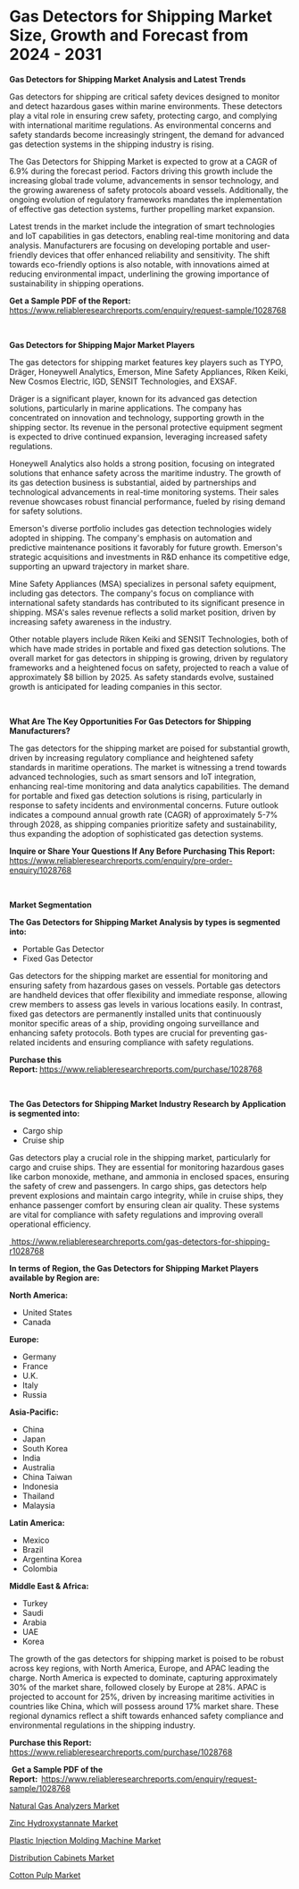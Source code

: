 <p><h1>Gas Detectors for Shipping Market Size, Growth and Forecast from 2024 - 2031</h1></p><p><strong>Gas Detectors for Shipping Market Analysis and Latest Trends</strong></p>
<p><p>Gas detectors for shipping are critical safety devices designed to monitor and detect hazardous gases within marine environments. These detectors play a vital role in ensuring crew safety, protecting cargo, and complying with international maritime regulations. As environmental concerns and safety standards become increasingly stringent, the demand for advanced gas detection systems in the shipping industry is rising.</p><p>The Gas Detectors for Shipping Market is expected to grow at a CAGR of 6.9% during the forecast period. Factors driving this growth include the increasing global trade volume, advancements in sensor technology, and the growing awareness of safety protocols aboard vessels. Additionally, the ongoing evolution of regulatory frameworks mandates the implementation of effective gas detection systems, further propelling market expansion.</p><p>Latest trends in the market include the integration of smart technologies and IoT capabilities in gas detectors, enabling real-time monitoring and data analysis. Manufacturers are focusing on developing portable and user-friendly devices that offer enhanced reliability and sensitivity. The shift towards eco-friendly options is also notable, with innovations aimed at reducing environmental impact, underlining the growing importance of sustainability in shipping operations.</p></p>
<p><strong>Get a Sample PDF of the Report:&nbsp;</strong> <a href="https://www.reliableresearchreports.com/enquiry/request-sample/1028768?utm_campaign=112&utm_medium=2&utm_source=Github&utm_content=ia&utm_term=18102024&utm_id=gas-detectors-for-shipping">https://www.reliableresearchreports.com/enquiry/request-sample/1028768</a></p>
<p>&nbsp;</p>
<p><strong>Gas Detectors for Shipping Major Market Players</strong></p>
<p><p>The gas detectors for shipping market features key players such as TYPO, Dräger, Honeywell Analytics, Emerson, Mine Safety Appliances, Riken Keiki, New Cosmos Electric, IGD, SENSIT Technologies, and EXSAF.</p><p>Dräger is a significant player, known for its advanced gas detection solutions, particularly in marine applications. The company has concentrated on innovation and technology, supporting growth in the shipping sector. Its revenue in the personal protective equipment segment is expected to drive continued expansion, leveraging increased safety regulations.</p><p>Honeywell Analytics also holds a strong position, focusing on integrated solutions that enhance safety across the maritime industry. The growth of its gas detection business is substantial, aided by partnerships and technological advancements in real-time monitoring systems. Their sales revenue showcases robust financial performance, fueled by rising demand for safety solutions.</p><p>Emerson's diverse portfolio includes gas detection technologies widely adopted in shipping. The company's emphasis on automation and predictive maintenance positions it favorably for future growth. Emerson's strategic acquisitions and investments in R&D enhance its competitive edge, supporting an upward trajectory in market share.</p><p>Mine Safety Appliances (MSA) specializes in personal safety equipment, including gas detectors. The company's focus on compliance with international safety standards has contributed to its significant presence in shipping. MSA's sales revenue reflects a solid market position, driven by increasing safety awareness in the industry.</p><p>Other notable players include Riken Keiki and SENSIT Technologies, both of which have made strides in portable and fixed gas detection solutions. The overall market for gas detectors in shipping is growing, driven by regulatory frameworks and a heightened focus on safety, projected to reach a value of approximately $8 billion by 2025. As safety standards evolve, sustained growth is anticipated for leading companies in this sector.</p></p>
<p>&nbsp;</p>
<p><strong>What Are The Key Opportunities For Gas Detectors for Shipping Manufacturers?</strong></p>
<p><p>The gas detectors for the shipping market are poised for substantial growth, driven by increasing regulatory compliance and heightened safety standards in maritime operations. The market is witnessing a trend towards advanced technologies, such as smart sensors and IoT integration, enhancing real-time monitoring and data analytics capabilities. The demand for portable and fixed gas detection solutions is rising, particularly in response to safety incidents and environmental concerns. Future outlook indicates a compound annual growth rate (CAGR) of approximately 5-7% through 2028, as shipping companies prioritize safety and sustainability, thus expanding the adoption of sophisticated gas detection systems.</p></p>
<p><strong>Inquire or Share Your Questions If Any Before Purchasing This Report:</strong> <a href="https://www.reliableresearchreports.com/enquiry/pre-order-enquiry/1028768?utm_campaign=112&utm_medium=2&utm_source=Github&utm_content=ia&utm_term=18102024&utm_id=gas-detectors-for-shipping">https://www.reliableresearchreports.com/enquiry/pre-order-enquiry/1028768</a></p>
<p>&nbsp;</p>
<p><strong>Market Segmentation</strong></p>
<p><strong>The Gas Detectors for Shipping Market Analysis by types is segmented into:</strong></p>
<p><ul><li>Portable Gas Detector</li><li>Fixed Gas Detector</li></ul></p>
<p><p>Gas detectors for the shipping market are essential for monitoring and ensuring safety from hazardous gases on vessels. Portable gas detectors are handheld devices that offer flexibility and immediate response, allowing crew members to assess gas levels in various locations easily. In contrast, fixed gas detectors are permanently installed units that continuously monitor specific areas of a ship, providing ongoing surveillance and enhancing safety protocols. Both types are crucial for preventing gas-related incidents and ensuring compliance with safety regulations.</p></p>
<p><strong>Purchase this Report:&nbsp;</strong><a href="https://www.reliableresearchreports.com/purchase/1028768?utm_campaign=112&utm_medium=2&utm_source=Github&utm_content=ia&utm_term=18102024&utm_id=gas-detectors-for-shipping">https://www.reliableresearchreports.com/purchase/1028768</a></p>
<p>&nbsp;</p>
<p><strong>The Gas Detectors for Shipping Market Industry Research by Application is segmented into:</strong></p>
<p><ul><li>Cargo ship</li><li>Cruise ship</li></ul></p>
<p><p>Gas detectors play a crucial role in the shipping market, particularly for cargo and cruise ships. They are essential for monitoring hazardous gases like carbon monoxide, methane, and ammonia in enclosed spaces, ensuring the safety of crew and passengers. In cargo ships, gas detectors help prevent explosions and maintain cargo integrity, while in cruise ships, they enhance passenger comfort by ensuring clean air quality. These systems are vital for compliance with safety regulations and improving overall operational efficiency.</p></p>
<p><a href="https://www.reliableresearchreports.com/gas-detectors-for-shipping-r1028768?utm_campaign=112&utm_medium=2&utm_source=Github&utm_content=ia&utm_term=18102024&utm_id=gas-detectors-for-shipping">&nbsp;https://www.reliableresearchreports.com/gas-detectors-for-shipping-r1028768</a></p>
<p><strong>In terms of Region, the Gas Detectors for Shipping Market Players available by Region are:</strong></p>
<p>
    <p> <strong> North America: </strong>
        <ul>
            <li>United States</li>
            <li>Canada</li>
        </ul>
        </p> 
    <p> <strong> Europe: </strong>
        <ul>
            <li>Germany</li>
            <li>France</li>
            <li>U.K.</li>
            <li>Italy</li>
            <li>Russia</li>
        </ul>
        </p> 
    <p> <strong> Asia-Pacific: </strong>
        <ul>
            <li>China</li>
            <li>Japan</li>
            <li>South Korea</li>
            <li>India</li>
            <li>Australia</li>
            <li>China Taiwan</li>
            <li>Indonesia</li>
            <li>Thailand</li>
            <li>Malaysia</li>
        </ul>
        </p> 
    <p> <strong> Latin America: </strong>
        <ul>
            <li>Mexico</li>
            <li>Brazil</li>
            <li>Argentina Korea</li>
            <li>Colombia</li>
        </ul>
        </p> 
    <p> <strong> Middle East & Africa: </strong>
        <ul>
            <li>Turkey</li>
            <li>Saudi</li>
            <li>Arabia</li>
            <li>UAE</li>
            <li>Korea</li>
        </ul>
    </p>
    </p>
<p><p>The growth of the gas detectors for shipping market is poised to be robust across key regions, with North America, Europe, and APAC leading the charge. North America is expected to dominate, capturing approximately 30% of the market share, followed closely by Europe at 28%. APAC is projected to account for 25%, driven by increasing maritime activities in countries like China, which will possess around 17% market share. These regional dynamics reflect a shift towards enhanced safety compliance and environmental regulations in the shipping industry.</p></p>
<p><strong>Purchase this Report: </strong><a href="https://www.reliableresearchreports.com/purchase/1028768?utm_campaign=112&utm_medium=2&utm_source=Github&utm_content=ia&utm_term=18102024&utm_id=gas-detectors-for-shipping">https://www.reliableresearchreports.com/purchase/1028768</a></p>
<p>&nbsp;<strong>Get a Sample PDF of the Report:&nbsp;&nbsp;</strong><a href="https://www.reliableresearchreports.com/enquiry/request-sample/1028768?utm_campaign=112&utm_medium=2&utm_source=Github&utm_content=ia&utm_term=18102024&utm_id=gas-detectors-for-shipping">https://www.reliableresearchreports.com/enquiry/request-sample/1028768</a></p>
<p><strong></strong></p>
<p><p><a href="https://www.linkedin.com/pulse/global-natural-gas-analyzers-market-share-growth-opportunities-id3hf?utm_campaign=112&utm_medium=2&utm_source=Github&utm_content=ia&utm_term=18102024&utm_id=gas-detectors-for-shipping">Natural Gas Analyzers Market</a></p><p><a href="https://medium.com/@stumpefzclearez/opportunities-and-challenges-in-the-zinc-hydroxystannate-market-strategic-insights-and-forecast-6907d92d0257?postPublishedType=repub&utm_campaign=112&utm_medium=2&utm_source=Github&utm_content=ia&utm_term=18102024&utm_id=gas-detectors-for-shipping">Zinc Hydroxystannate Market</a></p><p><a href="https://issuu.com/reportprime-2/docs/plastic-injection-molding-machine-m_6d106363dc375f?utm_campaign=112&utm_medium=2&utm_source=Github&utm_content=ia&utm_term=18102024&utm_id=gas-detectors-for-shipping">Plastic Injection Molding Machine Market</a></p><p><a href="https://www.linkedin.com/pulse/global-perspectives-distribution-cabinets-market-trends-7ajcf?utm_campaign=112&utm_medium=2&utm_source=Github&utm_content=ia&utm_term=18102024&utm_id=gas-detectors-for-shipping">Distribution Cabinets Market</a></p><p><a href="https://medium.com/@carpessin3g0d/cotton-pulp-market-size-share-analysis-growth-trends-forecasts-2024-2031-0e65fb9c57ea?postPublishedType=repub&utm_campaign=112&utm_medium=2&utm_source=Github&utm_content=ia&utm_term=18102024&utm_id=gas-detectors-for-shipping">Cotton Pulp Market</a></p></p>